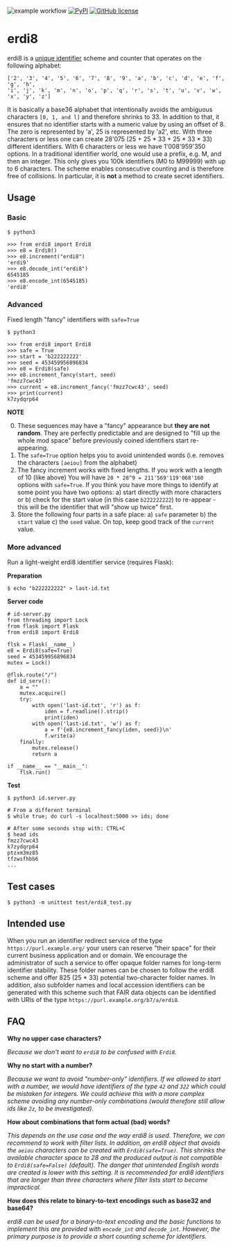 ![example workflow](https://github.com/athalhammer/erdi8/actions/workflows/unit_tests.yml/badge.svg)
[![PyPI](https://img.shields.io/pypi/v/erdi8)](https://pypi.org/project/erdi8)
[![GitHub license](https://img.shields.io/github/license/athalhammer/erdi8.svg)](https://github.com/athalhammer/erdi8/blob/master/LICENSE)

# erdi8

erdi8 is a [unique identifier](https://www.wikidata.org/wiki/Q6545185) scheme and counter that operates on the following alphabet:

```
['2', '3', '4', '5', '6', '7', '8', '9', 'a', 'b', 'c', 'd', 'e', 'f', 'g', 'h', 
'i', 'j', 'k', 'm', 'n', 'o', 'p', 'q', 'r', 's', 't', 'u', 'v', 'w', 'x', 'y', 'z']
```

It is basically a base36 alphabet that intentionally avoids the ambiguous characters `[0, 1, and l]` and therefore shrinks to 33. In addition to that, it ensures that no identifier starts with a numeric value by using an offset of 8. The zero is represented by 'a', 25 is represented by 'a2', etc. With three characters or less one can create 28'075 (25 + 25 * 33 + 25 * 33 * 33) different identifiers. With 6 characters or less we have 1'008'959'350 options. In a traditional identifier world, one would use a prefix, e.g. M, and then an integer. This only gives you 100k identifiers (M0 to M99999) with up to 6 characters. The scheme enables consecutive counting and is therefore free of collisions. In particular, it is __not__ a method to create secret identifiers.

## Usage


### Basic
```
$ python3

>>> from erdi8 import Erdi8
>>> e8 = Erdi8()
>>> e8.increment("erdi8")
'erdi9'
>>> e8.decode_int("erdi8")
6545185
>>> e8.encode_int(6545185)
'erdi8'
```

### Advanced
Fixed length "fancy" identifiers with `safe=True` 

```
$ python3

>>> from erdi8 import Erdi8
>>> safe = True
>>> start = 'b222222222'
>>> seed = 453459956896834
>>> e8 = Erdi8(safe)
>>> e8.increment_fancy(start, seed)
'fmzz7cwc43'
>>> current = e8.increment_fancy('fmzz7cwc43', seed)
>>> print(current)
k7zydqrp64
```

**NOTE**

0. These sequences may have a "fancy" appearance but __they are not random__. They are perfectly predictable and are designed to "fill up the whole mod space" before previously coined identifiers start re-appearing.
1. The `safe=True` option helps you to avoid unintended words (i.e. removes the characters `[aeiou]` from the alphabet)
2. The fancy increment works with fixed lengths. If you work with a length of 10 (like above) You will have `20 * 28^9 = 211'569'119'068'160` options with `safe=True`. If you think you have more things to identify at some point you have two options: a) start directly with more characters or b) check for the start value (in this case `b222222222`) to re-appear - this will be the identifier that will "show up twice" first.
3. Store the following four parts in a safe place: a) `safe` parameter b) the `start` value c) the `seed` value. On top, keep good track of the `current` value.

### More advanced
Run a light-weight erdi8 identifier service (requires Flask):

**Preparation**

```
$ echo "b222222222" > last-id.txt
```

**Server code**
```
# id-server.py
from threading import Lock
from flask import Flask
from erdi8 import Erdi8

flsk = Flask(__name__)
e8 = Erdi8(safe=True)
seed = 453459956896834
mutex = Lock()

@flsk.route("/")
def id_serv():
    a = ""
    mutex.acquire()
    try:
        with open('last-id.txt', 'r') as f:
            iden = f.readline().strip()
            print(iden)
        with open('last-id.txt', 'w') as f:
            a = f'{e8.increment_fancy(iden, seed)}\n'
            f.write(a)
    finally:
        mutex.release()
        return a

if __name__ == "__main__":
    flsk.run()
```

**Test**
```
$ python3 id.server.py

# From a different terminal
$ while true; do curl -s localhost:5000 >> ids; done

# After some seconds stop with: CTRL+C
$ head ids
fmzz7cwc43
k7zydqrp64
ptzxm3mz85
tfzwsfhbb6
...
```


## Test cases

```
$ python3 -m unittest test/erdi8_test.py 
```

## Intended use

When you run an identifier redirect service of the type `https://purl.example.org/` your users can reserve "their space" for their current business application and or domain. We encourage the administrator of such a service to offer opaque folder names for long-term identifier stability. These folder names can be chosen to follow the erdi8 scheme and offer 825 (25 * 33) potential two-character folder names. In addition, also subfolder names and local accession identifiers can be generated with this scheme such that FAIR data objects can be identified with URIs of the type `https://purl.example.org/b7/a/erdi8`.

## FAQ

__Why no upper case characters?__

_Because we don't want to `erdi8` to be confused with `Erdi8`._

__Why no start with a number?__

_Because we want to avoid "number-only" identifiers. If we allowed to start with a number, we would have identifiers of the type `42` and `322` which could be mistaken for integers. We could achieve this with a more complex scheme avoiding any number-only combinations (would therefore still allow ids like `2z`, to be investigated)._

__How about combinations that form actual (bad) words?__

_This depends on the use case and the way erdi8 is used. Therefore, we can recommend to work with filter lists. In addition, an erdi8 object that avoids the `aeiou` characters can be created with `Erdi8(safe=True)`. This shrinks the available character space to 28 and the produced output is not compatible to `Erdi8(safe=False)` (default). The danger that unintended English words are created is lower with this setting.  It is recommended for erdi8 identifiers that are longer than three characters where filter lists start to become impractical._

__How does this relate to binary-to-text encodings such as base32 and base64?__

_erdi8 can be used for a binary-to-text encoding and the basic functions to implement this are provided with `encode_int` and `decode_int`. However, the primary purpose is to provide a short counting scheme for identifiers._
